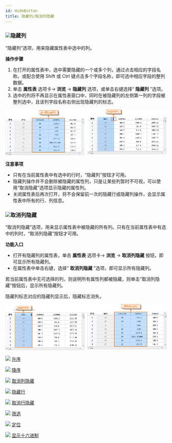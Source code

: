 ```yaml
---
id: HideButton
title: 隐藏列/取消列隐藏
---
```

### ![](../../img/read.gif)隐藏列

“隐藏列”选项，用来隐藏属性表中选中的列。

**操作步骤**

  1. 在打开的属性表中，选中需要隐藏的一个或多个列，通过点击相应的字段名称，或配合使用 Shift 或 Ctrl 键点击多个字段名称，即可选中相应字段的整列数据。
  2. 单击 **属性表** 选项卡-> **浏览** -> **隐藏列** 选项，或单击右键选择“ **隐藏列** ”选项。
  3. 选中的列将不再显示在属性表窗口中，同时在被隐藏列的左侧第一列的字段被整列选中，且该列字段名称右侧出现隐藏列的标志。  

![](img/hideMarker1.png)

**注意事项**

  * 只有在当前属性表中有选中的行时，“隐藏列”按钮才可用。
  * 隐藏列操作并不会删除被隐藏的属性列，只是让某些列暂时不可视，可以使用“取消隐藏”选项显示隐藏的属性列。
  * 关闭属性表后再次打开，将不会保留前一次的隐藏行或隐藏列操作，会显示属性表中所有的行、列信息。

### ![](../../img/read.gif)取消列隐藏

“取消列隐藏”选项，用来显示属性表中被隐藏的所有列。只有在当前属性表中有选中的列时，“取消列隐藏”按钮才可用。

**功能入口**

  * 打开有隐藏列的属性表，单击 **属性表** 选项卡-> **浏览** -> **取消列隐藏** 按钮，即可显示所有隐藏列。 
  * 在属性表中单击右键，选择“ **取消列隐藏** ”选项，即可显示所有隐藏列。

若当前属性表中无可选择的列，则说明所有属性列都被隐藏，则单击“取消列隐藏”按钮后，显示所有隐藏列。

隐藏列标志对应的隐藏列显示后，隐藏标志消失。

![](img/cancleHide1.png)
  
![](../../img/smalltitle.png) [升序](SortOrderAscendingButton)

![](../../img/smalltitle.png) [降序](SortOrderDescendingButton)

![](../../img/smalltitle.png) [取消列隐藏](CancelHideButton)

![](../../img/smalltitle.png) [隐藏行](HiddenRows)

![](../../img/smalltitle.png) [取消行隐藏](CancelHideRows)

![](../../img/smalltitle.png) [筛选](FilterButton)

![](../../img/smalltitle.png) [定位](GoToButton)

![](../../img/smalltitle.png) [显示十六进制](DisplayHexadecimal)

